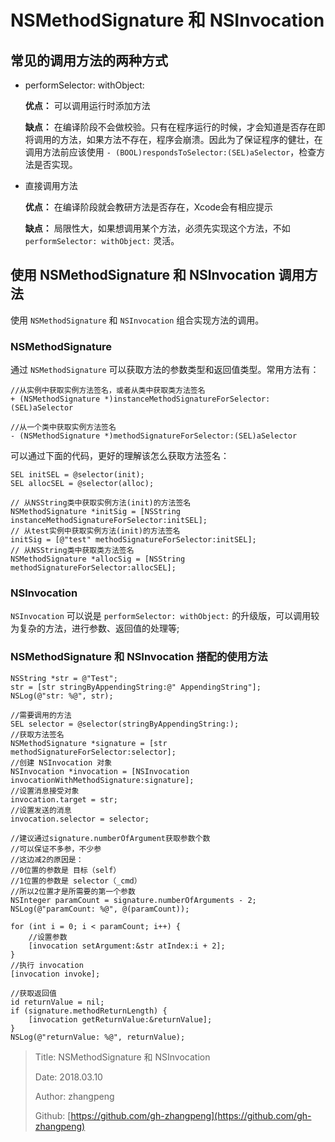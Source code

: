 # NSMethodSignature 和 NSInvocation

## 常见的调用方法的两种方式

* performSelector: withObject:

  **优点：** 可以调用运行时添加方法

  **缺点：** 在编译阶段不会做校验。只有在程序运行的时候，才会知道是否存在即将调用的方法，如果方法不存在，程序会崩溃。因此为了保证程序的健壮，在调用方法前应该使用 `- (BOOL)respondsToSelector:(SEL)aSelector`，检查方法是否实现。

* 直接调用方法

  **优点：** 在编译阶段就会教研方法是否存在，Xcode会有相应提示

  **缺点：** 局限性大，如果想调用某个方法，必须先实现这个方法，不如 `performSelector: withObject:` 灵活。

## 使用 NSMethodSignature 和 NSInvocation 调用方法

使用 `NSMethodSignature` 和 `NSInvocation` 组合实现方法的调用。

### NSMethodSignature

通过 `NSMethodSignature` 可以获取方法的参数类型和返回值类型。常用方法有：

```text
//从实例中获取实例方法签名，或者从类中获取类方法签名
+ (NSMethodSignature *)instanceMethodSignatureForSelector:(SEL)aSelector

//从一个类中获取实例方法签名
- (NSMethodSignature *)methodSignatureForSelector:(SEL)aSelector
```

可以通过下面的代码，更好的理解该怎么获取方法签名：

```text
SEL initSEL = @selector(init);
SEL allocSEL = @selector(alloc);

// 从NSString类中获取实例方法(init)的方法签名
NSMethodSignature *initSig = [NSString instanceMethodSignatureForSelector:initSEL];
// 从test实例中获取实例方法(init)的方法签名
initSig = [@"test" methodSignatureForSelector:initSEL];
// 从NSString类中获取类方法签名
NSMethodSignature *allocSig = [NSString methodSignatureForSelector:allocSEL];
```

### NSInvocation

`NSInvocation` 可以说是 `performSelector: withObject:` 的升级版，可以调用较为复杂的方法，进行参数、返回值的处理等;

### NSMethodSignature 和 NSInvocation 搭配的使用方法

```text
NSString *str = @"Test";
str = [str stringByAppendingString:@" AppendingString"];
NSLog(@"str: %@", str);

//需要调用的方法
SEL selector = @selector(stringByAppendingString:);
//获取方法签名
NSMethodSignature *signature = [str methodSignatureForSelector:selector];
//创建 NSInvocation 对象
NSInvocation *invocation = [NSInvocation invocationWithMethodSignature:signature];
//设置消息接受对象
invocation.target = str;
//设置发送的消息
invocation.selector = selector;

//建议通过signature.numberOfArgument获取参数个数
//可以保证不多参，不少参
//这边减2的原因是：
//0位置的参数是 目标（self）
//1位置的参数是 selector（_cmd）
//所以2位置才是所需要的第一个参数
NSInteger paramCount = signature.numberOfArguments - 2;
NSLog(@"paramCount: %@", @(paramCount));

for (int i = 0; i < paramCount; i++) {
    //设置参数
    [invocation setArgument:&str atIndex:i + 2];
}
//执行 invocation
[invocation invoke];

//获取返回值
id returnValue = nil;
if (signature.methodReturnLength) {
    [invocation getReturnValue:&returnValue];
}
NSLog(@"returnValue: %@", returnValue);
```

> Title: NSMethodSignature 和 NSInvocation
>
> Date: 2018.03.10
>
> Author: zhangpeng
>
> Github: [https://github.com/gh-zhangpeng](https://github.com/gh-zhangpeng)

